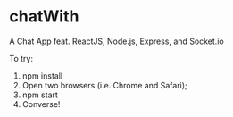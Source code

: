 # chatWith
A Chat App feat. ReactJS, Node.js, Express, and Socket.io

To try:
1. npm install
2. Open two browsers (i.e. Chrome and Safari);
3. npm start
4. Converse!